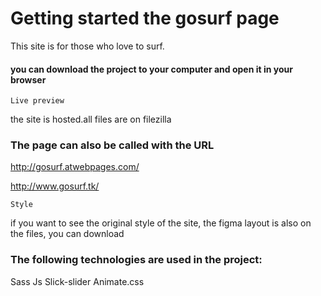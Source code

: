 # Getting started the gosurf page

This site is for those who love to surf.

#### you can download the project to your computer and open it in your browser

`Live preview`

the site is hosted.all files are on filezilla
### The page can also be called with the URL
http://gosurf.atwebpages.com/

http://www.gosurf.tk/


`Style`

if you want to see the original style of the site, the figma layout is also on the files, you can download


### The following technologies are used in the project:
Sass Js Slick-slider Animate.css

